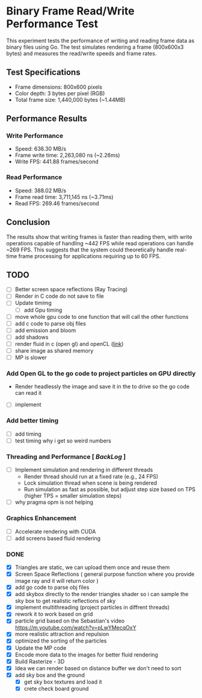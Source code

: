 # Binary Frame Read/Write Performance Test

This experiment tests the performance of writing and reading frame data as binary files using Go. The test simulates rendering a frame (800x600x3 bytes) and measures the read/write speeds and frame rates.

## Test Specifications
- Frame dimensions: 800x600 pixels
- Color depth: 3 bytes per pixel (RGB)
- Total frame size: 1,440,000 bytes (~1.44MB)

## Performance Results

### Write Performance
- Speed: 636.30 MB/s
- Frame write time: 2,263,080 ns (~2.26ms)
- Write FPS: 441.88 frames/second

### Read Performance
- Speed: 388.02 MB/s
- Frame read time: 3,711,145 ns (~3.71ms)
- Read FPS: 269.46 frames/second

## Conclusion
The results show that writing frames is faster than reading them, with write operations capable of handling ~442 FPS while read operations can handle ~269 FPS. This suggests that the system could theoretically handle real-time frame processing for applications requiring up to 60 FPS.

## TODO
- [ ] Better screen space reflections (Ray Tracing)
- [ ] Render in C code do not save to file
- [ ] Update timimg
  - [ ] add Gpu timing
- [ ] move whole gpu code to one function that will call the other functions
- [ ] add c code to parse obj files
- [ ] add emission and bloom
- [ ] add shadows
- [ ] render fluid in c (open gl) and openCL ([link](https://tympanus.net/codrops/2025/02/26/webgpu-fluid-simulations-high-performance-real-time-rendering/))
- [ ] share image as shared memory
- [ ] MP is slower

### Add Open GL to the go code to project particles on GPU directly
- Render headlessly the image and save it in the to drive so the go code can read it
- [ ] implement

### Add better timing
- [ ] add timing
- [ ] test timing why i get so weird numbers

### Threading and Performance [ ***BackLog*** ]
- [ ] Implement simulation and rendering in different threads
  - Render thread should run at a fixed rate (e.g., 24 FPS)
  - Lock simulation thread when scene is being rendered
  - Run simulation as fast as possible, but adjust step size based on TPS (higher TPS = smaller simulation steps)
- [ ] why pragma opm is not helping

### Graphics Enhancement
- [ ] Accelerate rendering with CUDA
- [ ] add screens based fluid rendering

### DONE
- [X] Triangles are static, we can upload them once and reuse them
- [X] Screen Space Reflections ( general purpose function where you provide image ray and it will return color )
- [X] add go code to parse obj files
- [X] add skybox directly to the render triangles shader so i can sample the sky box to get realistic reflections of sky
- [X] implement multithreading (project particles in diffrent threads)
- [x] rework it to work based on grid
- [x] particle grid based on the Sebastian's video https://m.youtube.com/watch?v=pLwYMecqOxY
- [X] more realistic attraction and repulsion
- [X] optimized the sorting of the particles
- [X] Update the MP code
- [X] Encode more data to the images for better fluid rendering
- [X] Build Rasterize - 3D
- [X] Idea we can render based on distance buffer we don't need to sort
- [X] add sky box and the ground
  - [X] get sky box textures and load it
  - [X] crete check board ground

